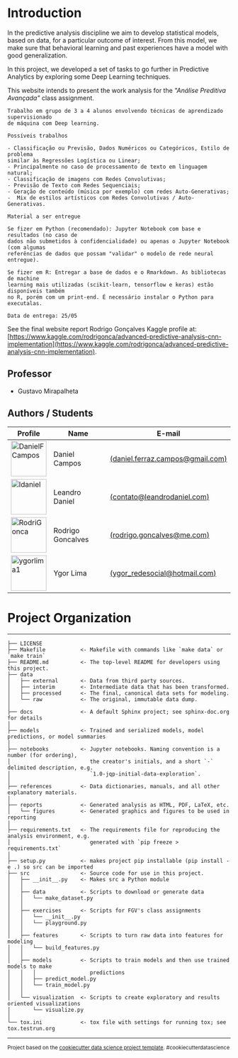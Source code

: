 # Introduction

In the predictive analysis discipline we aim to develop statistical models, based on data, for a particular outcome of interest. From this model, we make sure that behavioral learning and past experiences have a model with good generalization.

In this project, we developed a set of tasks to go further in Predictive Analytics by exploring some Deep Learning techniques.

This website intends to present the work analysis for the *"Análise Preditiva Avançada"* class assignment.

```
Trabalho em grupo de 3 a 4 alunos envolvendo técnicas de aprendizado supervisionado 
de máquina com Deep learning.

Possíveis trabalhos

- Classificação ou Previsão, Dados Numéricos ou Categóricos, Estilo de problema 
similar às Regressões Logística ou Linear;
- Principalmente no caso de processamento de texto em linguagem natural;
- Classificação de imagens com Redes Convolutivas;
- Previsão de Texto com Redes Sequenciais;
- Geração de conteúdo (música por exemplo) com redes Auto-Generativas;
-  Mix de estilos artísticos com Redes Convolutivas / Auto-Generativas.

Material a ser entregue

Se fizer em Python (recomendado): Jupyter Notebook com base e resultados (no caso de 
dados não submetidos à confidencialidade) ou apenas o Jupyter Notebook (com algumas 
referências de dados que possam "validar" o modelo de rede neural entregue).

Se fizer em R: Entregar a base de dados e o Rmarkdown. As bibliotecas de machine 
learning mais utilizadas (scikit-learn, tensorflow e keras) estão disponíveis também 
no R, porém com um print-end. É necessário instalar o Python para executalas.

Data de entrega: 25/05
```
See the final website report  Rodrigo Gonçalves Kaggle profile at: [https://www.kaggle.com/rodrigonca/advanced-predictive-analysis-cnn-implementation](https://www.kaggle.com/rodrigonca/advanced-predictive-analysis-cnn-implementation).

## Professor
- Gustavo Mirapalheta

## Authors / Students
|Profile|Name|E-mail|
|---|---|---|
|<a href="https://github.com/DanielFCampos"><img src="https://avatars2.githubusercontent.com/u/31582602?s=460&v=4" title="DanielFCampos" width="80" height="80"></a>|Daniel Campos|[(daniel.ferraz.campos@gmail.com)](daniel.ferraz.campos@gmail.com)|
|<a href="https://github.com/ldaniel"><img src="https://avatars2.githubusercontent.com/u/205534?s=460&v=4" title="ldaniel" width="80" height="80"></a>|Leandro Daniel|[(contato@leandrodaniel.com)](contato@leandrodaniel.com)|
|<a href="https://github.com/RodriGonca"><img src="https://avatars2.githubusercontent.com/u/50252438?s=460&v=4" title="RodriGonca" width="80" height="80"></a>|Rodrigo Goncalves|[(rodrigo.goncalves@me.com)](rodrigo.goncalves@me.com)|
|<a href="https://github.com/ygorlima1"><img src="https://avatars2.githubusercontent.com/u/52429828?s=460&v=4" title="ygorlima1" width="80" height="80"></a>|Ygor Lima|[(ygor_redesocial@hotmail.com)](ygor_redesocial@hotmail.com)|

# Project Organization
------------

    ├── LICENSE
    ├── Makefile           <- Makefile with commands like `make data` or `make train`
    ├── README.md          <- The top-level README for developers using this project.
    ├── data
    │   ├── external       <- Data from third party sources.
    │   ├── interim        <- Intermediate data that has been transformed.
    │   ├── processed      <- The final, canonical data sets for modeling.
    │   └── raw            <- The original, immutable data dump.
    │
    ├── docs               <- A default Sphinx project; see sphinx-doc.org for details
    │
    ├── models             <- Trained and serialized models, model predictions, or model summaries
    │
    ├── notebooks          <- Jupyter notebooks. Naming convention is a number (for ordering),
    │                         the creator's initials, and a short `-` delimited description, e.g.
    │                         `1.0-jqp-initial-data-exploration`.
    │
    ├── references         <- Data dictionaries, manuals, and all other explanatory materials.
    │
    ├── reports            <- Generated analysis as HTML, PDF, LaTeX, etc.
    │   └── figures        <- Generated graphics and figures to be used in reporting
    │
    ├── requirements.txt   <- The requirements file for reproducing the analysis environment, e.g.
    │                         generated with `pip freeze > requirements.txt`
    │
    ├── setup.py           <- makes project pip installable (pip install -e .) so src can be imported
    ├── src                <- Source code for use in this project.
    │   ├── __init__.py    <- Makes src a Python module
    │   │
    │   ├── data           <- Scripts to download or generate data
    │   │   └── make_dataset.py
    │   │
    │   ├── exercises      <- Scripts for FGV's class assignments
    │   │   └── __init__.py    
    │   │   └── playground.py
    │   │
    │   ├── features       <- Scripts to turn raw data into features for modeling
    │   │   └── build_features.py
    │   │
    │   ├── models         <- Scripts to train models and then use trained models to make
    │   │   │                 predictions
    │   │   ├── predict_model.py
    │   │   └── train_model.py
    │   │
    │   └── visualization  <- Scripts to create exploratory and results oriented visualizations
    │       └── visualize.py
    │
    └── tox.ini            <- tox file with settings for running tox; see tox.testrun.org


--------

<p><small>Project based on the <a target="_blank" href="https://drivendata.github.io/cookiecutter-data-science/">cookiecutter data science project template</a>. #cookiecutterdatascience</small></p>
